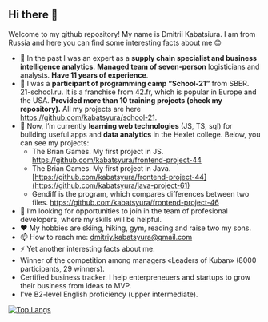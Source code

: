 ## Hi there 👋

Welcome to my github repository! My name is Dmitrii Kabatsiura. I am from Russia and here you can find some interesting facts about me 😊

- 🏬 In the past I was an expert as a **supply chain specialist and business intelligence analytics**. **Managed team of seven-person** logisticians and analysts. **Have 11 years of experience**.
- 🚀 I was a **participant of programming camp “School-21”** from SBER. 21-school.ru. It is a franchise from 42.fr, which is popular in Europe and the USA. **Provided more than 10 training projects (check my repository).** All my projects are here https://github.com/kabatsyura/school-21.
- 🌱 Now, I’m currently **learning web technologies** (JS, TS, sql) for building useful apps and **data analytics** in the Hexlet college. Below, you can see my projects:
  + The Brian Games. My first project in JS. https://github.com/kabatsyura/frontend-project-44
  + The Brian Games. My first project in Java. [https://github.com/kabatsyura/frontend-project-44](https://github.com/kabatsyura/java-project-61)
  + Gendiff is the program, which compares differences between two files. https://github.com/kabatsyura/frontend-project-46
- 👯 I’m looking for opportunities to join in the team of profesional developers, where my skills will be helpful.
- ❤️ My hobbies are skiing, hiking, gym, reading and raise two my sons.
- 📫 How to reach me: dmitriy.kabatsyura@gmail.com
- ⚡ Yet another interesting facts about me:
- Winner of the competition among managers «Leaders of Kuban» (8000 participants, 29 winners).
- Certified business tracker. I help enterpreneuers and startups to grow their business from ideas to MVP.
- I've B2-level English proficiency (upper intermediate).

[![Top Langs](https://github-readme-stats.vercel.app/api/top-langs/?username=kabatsyura&layout=compact)](https://github.com/kabatsyura/github-readme-stats)
